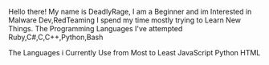Hello there! My name is DeadlyRage, I am a Beginner and im Interested in Malware Dev,RedTeaming
I spend my time mostly trying to Learn New Things.
The Programming Languages I've attempted
Ruby,C#,C,C++,Python,Bash

The Languages i Currently Use from Most to Least
JavaScript
Python
HTML

<!---
DeadlyyRage/DeadlyyRage is a ✨ special ✨ repository because its `README.md` (this file) appears on your GitHub profile.
You can click the Preview link to take a look at your changes.
--->

